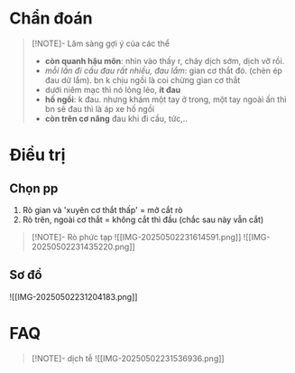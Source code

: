 # Chẩn đoán
> [!NOTE]- Lâm sàng gợi ý của các thể
> - **còn quanh hậu môn**: nhìn vào thấy r, chảy dịch sớm, dịch vỡ rồi.
> - *mỗi lần đi cầu đau rất nhiều, đau lắm*: gian cơ thắt đó. (chèn ép đau dữ lắm). bn k chịu ngồi là coi chừng gian cơ thắt
> - dưới niêm mạc thì nó lỏng lẻo, **ít đau**
> - **hố ngồi**: k đau. nhưng khám một tay ở trong, một tay ngoài ấn thì bn sẽ đau thì là áp xe hố ngồi
> - **còn trên cơ nâng** đau khi đi cầu, tức,..
# Điều trị
## Chọn pp
1. Rò gian và 'xuyên cơ thắt thấp' = mở cắt rò
2. Rò trên, ngoài cơ thắt = không cắt thì đầu (chắc sau này vẫn cắt)
> [!NOTE]- Rò phức tạp
> ![[IMG-20250502231614591.png]]
> ![[IMG-20250502231435220.png]]

## Sơ đồ
![[IMG-20250502231204183.png]]

# FAQ
> [!NOTE]- dịch tễ
> ![[IMG-20250502231536936.png]]

